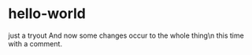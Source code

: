 # hello-world
just a tryout
And now some changes occur to the whole thing\n
this time with a comment.
